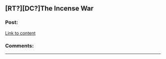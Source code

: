 ## [RT?][DC?]The Incense War

### Post:

[Link to content](http://www.critical-hits.com/blog/2015/03/16/the-incense-war-a-story-of-price-discovery-mayhem-and-lust/)

### Comments:

---

